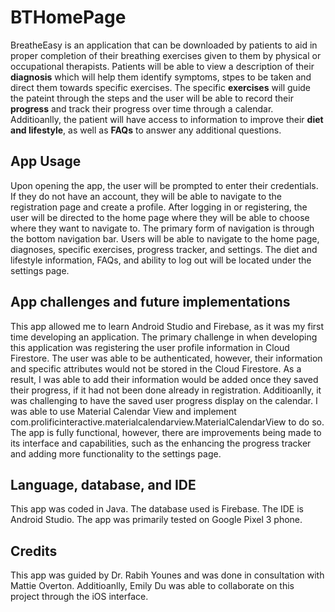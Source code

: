 # BTHomePage
BreatheEasy is an application that can be downloaded by patients to aid in proper completion of their breathing exercises given to them by physical or occupational therapists. 
Patients will be able to view a description of their **diagnosis** which will help them identify symptoms, stpes to be taken and direct them towards specific exercises. 
The specific **exercises** will guide the pateint through the steps and the user will be able to record their **progress** and track their progress over time through a calendar. 
Additioanlly, the patient will have access to information to improve their **diet and lifestyle**, as well as **FAQs** to answer any additional questions.

## App Usage
Upon opening the app, the user will be prompted to enter their credentials. If they do not have an account, they will be able to navigate to the registration page and create a profile. After logging in or registering, the user will be directed to the home page where they will be able to choose where they want to navigate to. 
The primary form of navigation is through the bottom navigation bar. Users will be able to navigate to the home page, diagnoses, specific exercises, progress tracker, and settings. The diet and lifestyle information, FAQs, and ability to log out will be located under the settings page.

## App challenges and future implementations
This app allowed me to learn Android Studio and Firebase, as it was my first time developing an application.
The primary challenge in when developing this application was registering the user profile information in Cloud Firestore. The user was able to be authenticated, however, their information and specific attributes would not be stored in the Cloud Firestore. As a result, I was able to add their information would be added once they saved their progress, if it had not been done already in registration.
Additioanlly, it was challenging to have the saved user progress display on the calendar. I was able to use Material Calendar View and implement com.prolificinteractive.materialcalendarview.MaterialCalendarView to do so.
The app is fully functional, however, there are improvements being made to its interface and capabilities, such as the enhancing the progress tracker and adding more functionality to the settings page.

## Language, database, and IDE
This app was coded in Java. The database used is Firebase. The IDE is Android Studio. The app was primarily tested on Google Pixel 3 phone.

## Credits
This app was guided by Dr. Rabih Younes and was done in consultation with Mattie Overton. Additioanlly, Emily Du was able to collaborate on this project through the iOS interface.



